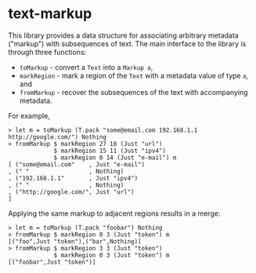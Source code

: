 text-markup
===========

This library provides a data structure for associating arbitrary
metadata ("markup") with subsequences of text. The main interface to the
library is through three functions:

 * `toMarkup` - convert a `Text` into a `Markup a`,
 * `markRegion` - mark a region of the `Text` with a metadata value of
   type `a`, and
 * `fromMarkup` - recover the subsequences of the text with accompanying
   metadata.

For example,

```
> let m = toMarkup (T.pack "some@email.com 192.168.1.1 http://google.com/") Nothing
> fromMarkup $ markRegion 27 18 (Just "url")
             $ markRegion 15 11 (Just "ipv4")
             $ markRegion 0 14 (Just "e-mail") m
[ ("some@email.com"    , Just "e-mail")
, (" "                 , Nothing)
, ("192.168.1.1"       , Just "ipv4")
, (" "                 , Nothing)
, ("http://google.com/", Just "url")
]
```

Applying the same markup to adjacent regions results in a merge:

```
> let m = toMarkup (T.pack "foobar") Nothing
> fromMarkup $ markRegion 0 3 (Just "token") m
[("foo",Just "token"),("bar",Nothing)]
> fromMarkup $ markRegion 3 3 (Just "token")
             $ markRegion 0 3 (Just "token") m
[("foobar",Just "token")]
```
